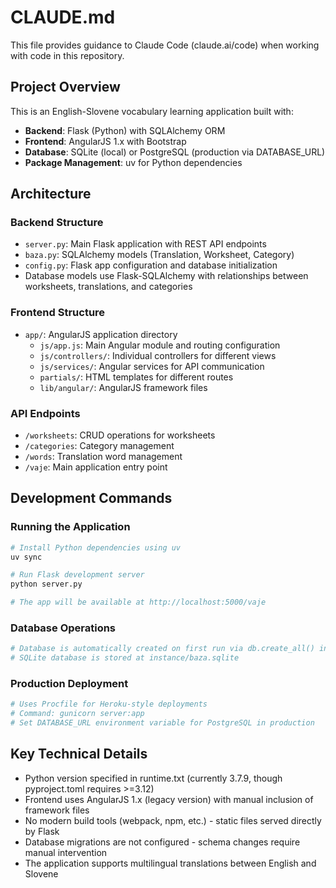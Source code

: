 # CLAUDE.md

This file provides guidance to Claude Code (claude.ai/code) when working with code in this repository.

## Project Overview

This is an English-Slovene vocabulary learning application built with:
- **Backend**: Flask (Python) with SQLAlchemy ORM
- **Frontend**: AngularJS 1.x with Bootstrap
- **Database**: SQLite (local) or PostgreSQL (production via DATABASE_URL)
- **Package Management**: uv for Python dependencies

## Architecture

### Backend Structure
- `server.py`: Main Flask application with REST API endpoints
- `baza.py`: SQLAlchemy models (Translation, Worksheet, Category)
- `config.py`: Flask app configuration and database initialization
- Database models use Flask-SQLAlchemy with relationships between worksheets, translations, and categories

### Frontend Structure
- `app/`: AngularJS application directory
  - `js/app.js`: Main Angular module and routing configuration
  - `js/controllers/`: Individual controllers for different views
  - `js/services/`: Angular services for API communication
  - `partials/`: HTML templates for different routes
  - `lib/angular/`: AngularJS framework files

### API Endpoints
- `/worksheets`: CRUD operations for worksheets
- `/categories`: Category management
- `/words`: Translation word management
- `/vaje`: Main application entry point

## Development Commands

### Running the Application
```bash
# Install Python dependencies using uv
uv sync

# Run Flask development server
python server.py

# The app will be available at http://localhost:5000/vaje
```

### Database Operations
```bash
# Database is automatically created on first run via db.create_all() in server.py
# SQLite database is stored at instance/baza.sqlite
```

### Production Deployment
```bash
# Uses Procfile for Heroku-style deployments
# Command: gunicorn server:app
# Set DATABASE_URL environment variable for PostgreSQL in production
```

## Key Technical Details

- Python version specified in runtime.txt (currently 3.7.9, though pyproject.toml requires >=3.12)
- Frontend uses AngularJS 1.x (legacy version) with manual inclusion of framework files
- No modern build tools (webpack, npm, etc.) - static files served directly by Flask
- Database migrations are not configured - schema changes require manual intervention
- The application supports multilingual translations between English and Slovene